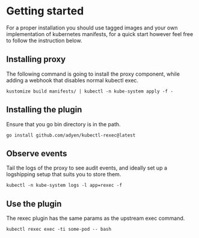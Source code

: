 # Getting started

For a proper installation you should use tagged images and your own implementation of kubernetes manifests, for a quick start however feel free to follow the instruction below.

## Installing proxy

The following command is going to install the proxy component, while adding a webhook that disables normal kubectl exec.

```
kustomize build manifests/ | kubectl -n kube-system apply -f -
```

## Installing the plugin

Ensure that you go bin directory is in the path.

```
go install github.com/adyen/kubectl-rexec@latest
```

## Observe events 

Tail the logs of the proxy to see audit events, and ideally set up a logshipping setup that suits you to store them.

```
kubectl -n kube-system logs -l app=rexec -f
```

## Use the plugin

The rexec plugin has the same params as the upstream exec command.

```
kubectl rexec exec -ti some-pod -- bash
```